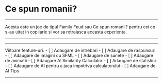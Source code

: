 <h1>Ce spun romanii?</h1>

<hr>
Acesta este un joc de tipul Family Feud sau 
Ce spun romanii? pentru cei ce s-au uitat in copilarie
si vor sa retraiasca aceasta experienta. 
<hr>





<hr>
Viitoare feature-uri:
- [ ] Adaugare de intrebari
- [ ] Adaugare de raspunsuri
- [ ] Adaugare de imagini cu SFML
- [ ] Adaugare de sunete
- [ ] Adaugare de animatii
- [ ] Adaugare AI Similarity Calculator
- [ ] Adaugare de statistici
- [ ] Adaugare de AI pentru a juca impotriva calculatorului
- [ ] Adaugare de AI Tips
<hr>

